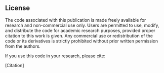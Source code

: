 ## License

The code associated with this publication is made freely available for
research and non-commercial use only. Users are permitted to use, modify, 
and distribute the code for academic research purposes, provided proper 
citation to this work is given. Any commercial use or redistribution of the 
code or its derivatives is strictly prohibited without prior written 
permission from the authors.  

If you use this code in your research, please cite:

[Citation]

